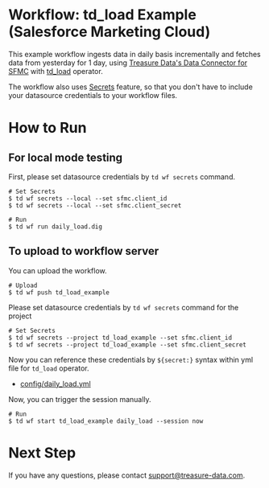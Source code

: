# Workflow: td_load Example (Salesforce Marketing Cloud)

This example workflow ingests data in daily basis incrementally and fetches data from yesterday for 1 day, using [Treasure Data's Data Connector for SFMC](https://docs.treasuredata.com/articles/data-connector-salesforce-marketing-cloud) with [td_load](http://docs.digdag.io/operators.html#td-load-treasure-data-bulk-loading) operator.

The workflow also uses [Secrets](https://docs.treasuredata.com/articles/workflows-secrets) feature, so that you don't have to include your datasource credentials to your workflow files.

# How to Run

## For local mode testing

First, please set datasource credentials by `td wf secrets` command.

    # Set Secrets
    $ td wf secrets --local --set sfmc.client_id
    $ td wf secrets --local --set sfmc.client_secret

    # Run
    $ td wf run daily_load.dig

## To upload to workflow server 

You can upload the workflow.

    # Upload
    $ td wf push td_load_example

Please set datasource credentials by `td wf secrets` command for the project

    # Set Secrets
    $ td wf secrets --project td_load_example --set sfmc.client_id
    $ td wf secrets --project td_load_example --set sfmc.client_secret


Now you can reference these credentials by `${secret:}` syntax within yml file for `td_load` operator.

- [config/daily_load.yml](config/daily_load.yml)

Now, you can trigger the session manually.
    
    # Run
    $ td wf start td_load_example daily_load --session now
    
# Next Step

If you have any questions, please contact support@treasure-data.com.
